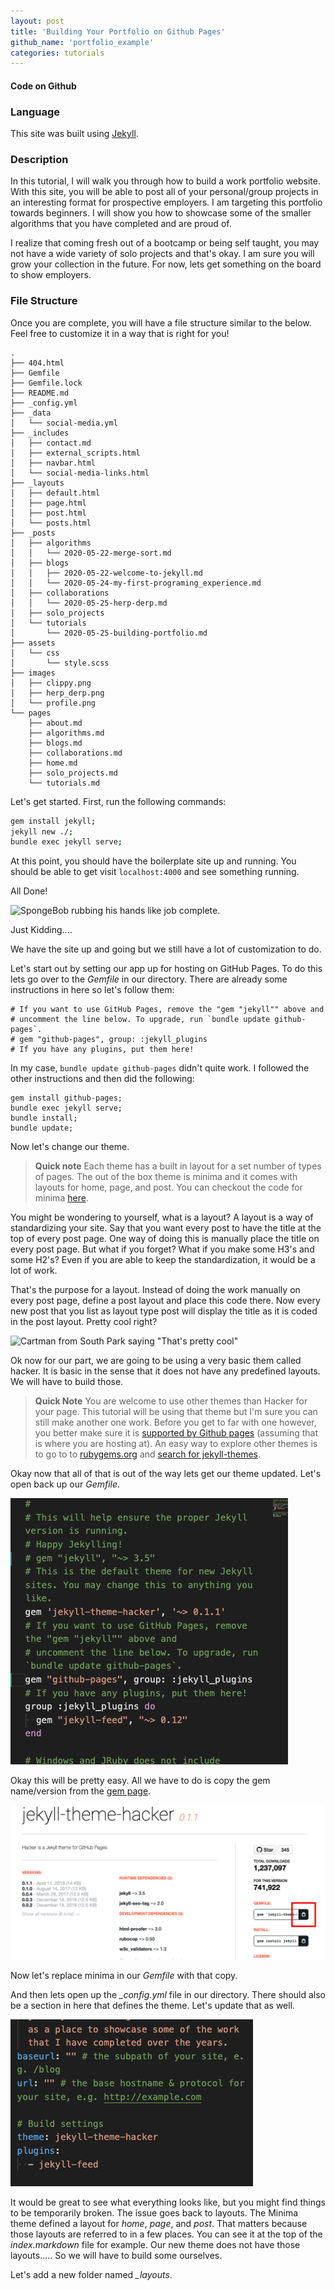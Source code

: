 ```yaml
---
layout: post
title: 'Building Your Portfolio on Github Pages'
github_name: 'portfolio_example'
categories: tutorials
---
```

#### Code on Github

 <a href="{{ site.data.social-media['github'].href }}{{ site.data.social-media['github'].id }}/{{page.github_name}}" title="{{ site.data.social-media['github'].title }}"><i class="fa {{ site.data.social-media['github'].fa-icon }}"></i></a>

### Language

This site was built using [Jekyll](https://jekyllrb.com/).

### Description

In this tutorial, I will walk you through how to build a work portfolio website. With this site, you will be able to post all of your personal/group projects in an interesting format for prospective employers. I am targeting this portfolio towards beginners. I will show you how to showcase some of the smaller algorithms that you have completed and are proud of.

I realize that coming fresh out of a bootcamp or being self taught, you may not have a wide variety of solo projects and that's okay. I am sure you will grow your collection in the future. For now, lets get something on the board to show employers.

### File Structure

Once you are complete, you will have a file structure similar to the below. Feel free to customize it in a way that is right for you!

```tree
.
├── 404.html
├── Gemfile
├── Gemfile.lock
├── README.md
├── _config.yml
├── _data
│   └── social-media.yml
├── _includes
│   ├── contact.md
│   ├── external_scripts.html
│   ├── navbar.html
│   └── social-media-links.html
├── _layouts
│   ├── default.html
│   ├── page.html
│   ├── post.html
│   └── posts.html
├── _posts
│   ├── algorithms
│   │   └── 2020-05-22-merge-sort.md
│   ├── blogs
│   │   ├── 2020-05-22-welcome-to-jekyll.md
│   │   └── 2020-05-24-my-first-programing_experience.md
│   ├── collaborations
│   │   └── 2020-05-25-herp-derp.md
│   ├── solo_projects
│   └── tutorials
│       └── 2020-05-25-building-portfolio.md
├── assets
│   └── css
│       └── style.scss
├── images
│   ├── clippy.png
│   ├── herp_derp.png
│   └── profile.png
└── pages
    ├── about.md
    ├── algorithms.md
    ├── blogs.md
    ├── collaborations.md
    ├── home.md
    ├── solo_projects.md
    └── tutorials.md

```

Let's get started. First, run the following commands:

```bash
gem install jekyll;
jekyll new ./;
bundle exec jekyll serve;
```

At this point, you should have the boilerplate site up and running. You should be able to get visit `localhost:4000` and see something running.

All Done!

![SpongeBob rubbing his hands like job complete.](https://media.giphy.com/media/26u4lOMA8JKSnL9Uk/giphy.gif)

Just Kidding....

We have the site up and going but we still have a lot of customization to do.

Let's start out by setting our app up for hosting on GitHub Pages. To do this lets go over to the *Gemfile* in our directory. There are already some instructions in here so let's follow them:

```gemfile
# If you want to use GitHub Pages, remove the "gem "jekyll"" above and
# uncomment the line below. To upgrade, run `bundle update github-pages`.
# gem "github-pages", group: :jekyll_plugins
# If you have any plugins, put them here!
```

In my case, `bundle update github-pages` didn't quite work. I followed the other instructions and then did the following:

```shell
gem install github-pages;
bundle exec jekyll serve;
bundle install;
bundle update;
```

Now let's change our theme.
> **Quick note**
Each theme has a built in layout for a set number of types of pages. The out of the box theme is minima and it comes with layouts for home, page, and post. You can checkout the code for minima [here](https://github.com/DirtyF/jekyll-theme-minima).

You might be wondering to yourself, what is a layout? A layout is a way of standardizing your site. Say that you want every post to have the title at the top of every post page. One way of doing this is manually place the title on every post page. But what if you forget? What if you make some H3's and some H2's? Even if you are able to keep the standardization, it would be a lot of work.

That's the purpose for a layout. Instead of doing the work manually on every post page, define a post layout and place this code there. Now every new post that you list as layout type post will display the title as it is coded in the post layout. Pretty cool right?

![Cartman from South Park saying "That's pretty cool"](https://media.giphy.com/media/26tP7cDNJUZQy7w3u/giphy.gif)

Ok now for our part, we are going to be using a very basic them called hacker. It is basic in the sense that it does not have any predefined layouts. We will have to build those.

> **Quick Note**
 You are welcome to use other themes than Hacker for your page. This tutorial will be using that theme but I'm sure you can still make another one work. Before you get to far with one however, you better make sure it is [supported by Github pages](https://pages.github.com/themes/) (assuming that is where you are hosting at). An easy way to explore other themes is to go to to [rubygems.org](https://rubygems.org) and [search for jekyll-themes](https://rubygems.org/search?utf8=%E2%9C%93&query=jekyll-theme).

Okay now that all of that is out of the way lets get our theme updated. Let's open back up our *Gemfile*.

![Pic of Gemfile](/images/gemfile.png)

Okay this will be pretty easy. All we have to do is copy the gem name/version from the [gem page](https://rubygems.org/gems/jekyll-theme-hacker).

![Pic hacker theme gem copy button](/images/hacker_theme_copy.png)

Now let's replace minima in our *Gemfile* with that copy.

And then lets open up the *_config.yml* file in our directory. There should also be a section in here that defines the theme. Let's update that as well.

![Pic of config theme](/images/config_theme.png)

It would be great to see what everything looks like, but you might find things to be temporarily broken. The issue goes back to layouts. The Minima theme defined a layout for *home*, *page*, and *post*. That matters because those layouts are referred to in a few places. You can see it at the top of the *index.markdown* file for example. Our new theme does not have those layouts..... So we will have to build some ourselves.

Let's add a new folder named *_layouts*.